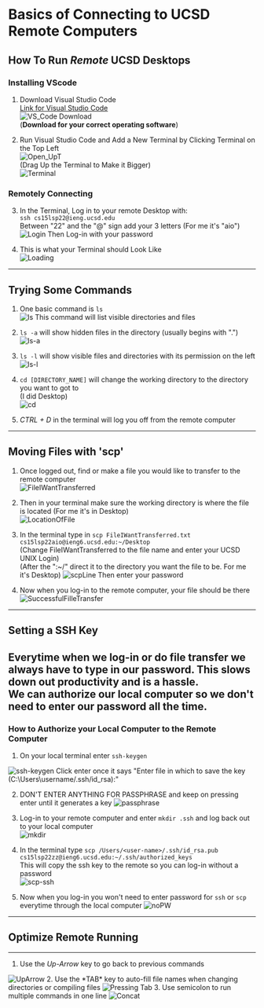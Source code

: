 # Basics of Connecting to UCSD Remote Computers

## How To Run *Remote* UCSD Desktops
### Installing VScode
1) Download Visual Studio Code  
   [Link for Visual Studio Code](https://code.visualstudio.com/)  
   <img src='Tutorial/VS_Code.PNG' title='VS_Code Download' width='' alt='VS_Code Download' />  
   (**Download for your correct operating software**)  

2) Run Visual Studio Code and Add a New Terminal by Clicking Terminal on the Top Left    
   <img src='Tutorial/Opening_UpT.jpg' title='Open_T' width='' alt='Open_UpT' />  
   (Drag Up the Terminal to Make it Bigger)  
   <img src='Tutorial/Terminal.PNG' title='Terminal' width='' alt='Terminal' />  
   
### Remotely Connecting  

3) In the Terminal, Log in to your remote Desktop with:  
   `ssh cs15lsp22@ieng.ucsd.edu`  
   Between "22" and the "@" sign add your 3 letters (For me it's "aio")  
   <img src='Tutorial/Login.PNG' title='Login' width='' alt='Login' /> 
   Then Log-in with your password
   
4) This is what your Terminal should Look Like  
   <img src='Tutorial/Loading.PNG' title='Loading' width='' alt='Loading' />
    
---
## Trying Some Commands
1) One basic command is `ls`  
   <img src='Tutorial/ls.png' title='ls' width='' alt='ls' />
   This command will list visible directories and files
   
2) `ls -a` will show hidden files in the directory (usually begins with ".")  
   <img src='Tutorial/ls-a.PNG' title='ls-a' width='' alt='ls-a' />
   
3) `ls -l` will show visible files and directories with its permission on the left  
   <img src='Tutorial/ls-l.PNG' title='ls-l' width='' alt='ls-l' />
   
4) `cd [DIRECTORY_NAME]` will change the working directory to the directory you want to got to  
   (I did Desktop)  
   <img src='Tutorial/cd.PNG' title='cd' width='' alt='cd' />
   
5) *CTRL + D* in the terminal will log you off from the remote computer  
   
---
## Moving Files with 'scp'  

1) Once logged out, find or make a file you would like to transfer to the remote computer  
   <img src='Tutorial/FileIWantTransferred.PNG' title='FileIWantTransferred' width='' alt='FileIWantTransferred' />
   
2) Then in your terminal make sure the working directory is where the file is located (For me it's in Desktop)  
   <img src='Tutorial/LocationOfFile.PNG' title='LocationOfFile' width='' alt='LocationOfFile' />
   
3) In the terminal type in `scp FileIWantTransferred.txt cs15lsp22aio@ieng6.ucsd.edu:~/Desktop`  
   (Change FileIWantTransferred to the file name and enter your UCSD UNIX Login)  
   (After the ":~/" direct it to the directory you want the file to be. For me it's Desktop)
   <img src='Tutorial/scpLine.PNG' title='scpLine' width='' alt='scpLine' />
   Then enter your password
   
4) Now when you log-in to the remote computer, your file should be there
   <img src='Tutorial/SuccessfulFilleTransfer.PNG' title='SuccessfulFilleTransfer' width='' alt='SuccessfulFilleTransfer' />
   
---
## Setting a SSH Key  
Everytime when we log-in or do file transfer we always have to type in our password. This slows down out productivity and is a hassle.  
We can authorize our local computer so we don't need to enter our password all the time.
---
### How to Authorize your Local Computer to the Remote Computer  
1) On your local terminal enter `ssh-keygen`  
 <img src='Tutorial/ssh-keygen.PNG' title='ssh-keygen' width='' alt='ssh-keygen' />
 Click enter once it says "Enter file in which to save the key (C:\Users\username/.ssh/id_rsa):"
 
2) DON'T ENTER ANYTHING FOR PASSPHRASE and keep on pressing enter until it generates a key
   <img src='Tutorial/passphrase.PNG' title='passphrase' width='' alt='passphrase' />  
   
3) Log-in to your remote computer and enter `mkdir .ssh` and log back out to your local computer  
   <img src='Tutorial/mkdir.PNG' title='mkdir' width='' alt='mkdir' />
   
4) In the terminal type `scp /Users/<user-name>/.ssh/id_rsa.pub cs15lsp22zz@ieng6.ucsd.edu:~/.ssh/authorized_keys`  
   This will copy the ssh key to the remote so you can log-in without a password  
   <img src='Tutorial/scp-ssh.PNG' title='scp-ssh' width='' alt='scp-ssh' />
   
5) Now when you log-in you won't need to enter password for `ssh` or `scp` everytime through the local computer
   <img src='Tutorial/noPW.PNG' title='noPW' width='' alt='noPW' />
   
---
## Optimize Remote Running
---
1. Use the *Up-Arrow* key to go back to previous commands
<img src='Tutorial/UpArrow.gif' title='UpArrow' width='' alt='UpArrow' />  
2. Use the *TAB* key to auto-fill file names when changing directories or compiling files
<img src='Tutorial/Pressing Tab.gif' title='Pressing Tab' width='' alt='Pressing Tab' />  
3. Use semicolon to run multiple commands in one line  
<img src='Tutorial/Concat.gif' title='Concat' width='' alt='Concat' />


